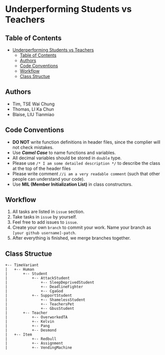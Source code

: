 # Underperforming Students vs Teachers
## Table of Contents
- [Underperforming Students vs Teachers](#underperforming-students-vs-teachers)
  - [Table of Contents](#table-of-contents)
  - [Authors</br>](#authorsbr)
  - [Code Conventions](#code-conventions)
  - [Workflow](#workflow)
  - [Class Structue](#class-structue)

## Authors</br>
- Tim, TSE Wai Chung
- Thomas, LI Ka Chun
- Blaise, LIU Tianmiao

## Code Conventions
- **DO NOT** write function definitions in header files, since the complier will not check mistakes.
- Use ***Camel Case*** to name functions and variables.
- All decimal variables should be stored in `double` type.
- Please use `/* I am some detailed description */` to describe the class at the top of the header files
- Please write comment `//i am a very readable comment` (such that other people can understand your code).
- Use **MIL (Member Initialization List)** in class constructors.

## Workflow
1. All tasks are listed in `issue` section.
2. Take tasks in `issue` by yourself.
3. Feel free to add issues to `issue`.
4. Create your own `branch` to commit your work. Name your branch as `[your github username]-patch`.
5. After everything is finished, we merge branches together.

## Class Structue
```
+-- TimeVariant
|   +-- Human
|       +-- Student
|           +-- AttackStudent
|               +-- SleepDeprivedStudent
|               +-- DeadlineFighter
|               +-- CgaGod
|           +-- SupportStudent
|               +-- ShamelessStudent
|               +-- TeachersPet
|               +-- GbusStudent
|       +-- Teacher
|           +-- OverworkedTA
|           +-- Kelvin
|           +-- Pang
|           +-- Desmond
|   +-- Item
|           +-- Redbull
|           +-- Assignment
|           +-- VendingMachine
```
